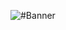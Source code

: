 ![#Banner](https://github.com/0xRinx/Out-of-curios/assets/96206184/b6ef5ab5-0f3a-4f99-9dad-735be276405a)
